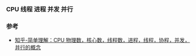 ### CPU 线程 进程 并发 并行

### 参考

- [知乎-简单理解：CPU 物理数，核心数，线程数，进程，线程，协程，并发，并行的概念](https://zhuanlan.zhihu.com/p/490318618?utm_id=0)
